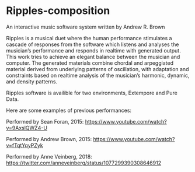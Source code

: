 # Ripples-composition

An interactive music software system written by Andrew R. Brown

Ripples is a musical duet where the human performance stimulates a cascade of responses from the software which listens and analyses the musician’s performance and responds in realtime with generated output. This work tries to achieve an elegant balance between the musician and computer. The generated materials combine chordal and arpeggiated material derived from underlying patterns of oscillation, with adaptation and constraints based on realtime analysis of the musician’s harmonic, dynamic, and density patterns.

Ripples software is availible for two environments, Extempore and Pure Data.

Here are some examples of previous performances:

Performed by Sean Foran, 2015: https://www.youtube.com/watch?v=9AxslQWZ4-U

Performed by Andrew Brown, 2015: https://www.youtube.com/watch?v=fTqtYqyPZyk

Performed by Anne Veinberg, 2018: https://twitter.com/anneveinberg/status/1077299390308646912
